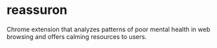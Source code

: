 # reassuron
Chrome extension that analyzes patterns of poor mental health in web browsing and offers calming resources to users.
